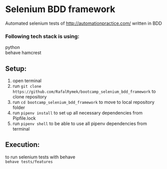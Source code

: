 # Selenium BDD framework

Automated selenium tests of http://automationpractice.com/ written in BDD

### Following tech stack is using:

python  
behave 
hamcrest 

## Setup:  
1. open terminal
2. run `git clone https://github.com/RafalRymek/bootcamp_selenium_bdd_framework` to clone repository 
3. run `cd bootcamp_selenium_bdd_framework` to move to local repository folder
4. run `pipenv install` to set up all necessary dependencies from Pipfile.lock
5. run `pipenv shell` to be able to use all pipenv dependencies from terminal

## Execution:

to run selenium tests with behave  
`behave tests/features`
